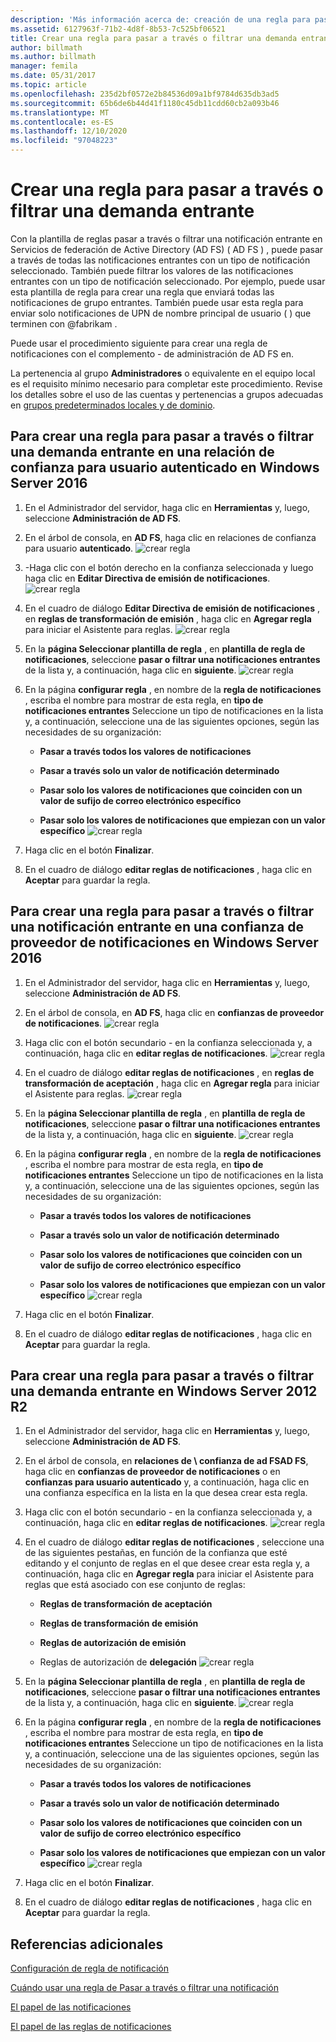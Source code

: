 ```yaml
---
description: 'Más información acerca de: creación de una regla para pasar a través o filtrar una demanda entrante'
ms.assetid: 6127963f-71b2-4d8f-8b53-7c525bf06521
title: Crear una regla para pasar a través o filtrar una demanda entrante
author: billmath
ms.author: billmath
manager: femila
ms.date: 05/31/2017
ms.topic: article
ms.openlocfilehash: 235d2bf0572e2b84536d09a1bf9784d635db3ad5
ms.sourcegitcommit: 65b6de6b44d41f1180c45db11cdd60cb2a093b46
ms.translationtype: MT
ms.contentlocale: es-ES
ms.lasthandoff: 12/10/2020
ms.locfileid: "97048223"
---
```

# <a name="create-a-rule-to-pass-through-or-filter-an-incoming-claim"></a>Crear una regla para pasar a través o filtrar una demanda entrante

Con la plantilla de reglas pasar a través o filtrar una notificación entrante en Servicios de federación de Active Directory (AD FS) \( AD FS \) , puede pasar a través de todas las notificaciones entrantes con un tipo de notificación seleccionado. También puede filtrar los valores de las notificaciones entrantes con un tipo de notificación seleccionado. Por ejemplo, puede usar esta plantilla de regla para crear una regla que enviará todas las notificaciones de grupo entrantes. También puede usar esta regla para enviar solo notificaciones de UPN de nombre principal de usuario \( \) que terminen con @fabrikam .

Puede usar el procedimiento siguiente para crear una regla de notificaciones con el complemento \- de administración de AD FS en.

La pertenencia al grupo **Administradores** o equivalente en el equipo local es el requisito mínimo necesario para completar este procedimiento.  Revise los detalles sobre el uso de las cuentas y pertenencias a grupos adecuadas en [grupos predeterminados locales y de dominio](https://go.microsoft.com/fwlink/?LinkId=83477).

## <a name="to-create-a-rule-to-pass-through-or-filter-an-incoming-claim-on-a-relying-party-trust-in-windows-server-2016"></a>Para crear una regla para pasar a través o filtrar una demanda entrante en una relación de confianza para usuario autenticado en Windows Server 2016

1.  En el Administrador del servidor, haga clic en **Herramientas** y, luego, seleccione **Administración de AD FS**.

2.  En el árbol de consola, en **AD FS**, haga clic en relaciones de confianza para usuario **autenticado**.
![crear regla](media/Create-a-Rule-to-Pass-Through-or-Filter-an-Incoming-Claim/claimrule9.PNG)

3.  \-Haga clic con el botón derecho en la confianza seleccionada y luego haga clic en **Editar Directiva de emisión de notificaciones**.
![crear regla](media/Create-a-Rule-to-Pass-Through-or-Filter-an-Incoming-Claim/claimrule10.PNG)

4.  En el cuadro de diálogo **Editar Directiva de emisión de notificaciones** , en **reglas de transformación de emisión** , haga clic en **Agregar regla** para iniciar el Asistente para reglas.
![crear regla](media/Create-a-Rule-to-Pass-Through-or-Filter-an-Incoming-Claim/claimrule11.PNG)

5.  En la **página Seleccionar plantilla de regla** , en **plantilla de regla de notificaciones**, seleccione **pasar o filtrar una notificaciones entrantes** de la lista y, a continuación, haga clic en **siguiente**.
![crear regla](media/Create-a-Rule-to-Pass-Through-or-Filter-an-Incoming-Claim/claimrule4.PNG)

6.  En la página **configurar regla** , en nombre de la **regla de notificaciones** , escriba el nombre para mostrar de esta regla, en **tipo de notificaciones entrantes** Seleccione un tipo de notificaciones en la lista y, a continuación, seleccione una de las siguientes opciones, según las necesidades de su organización:

    -   **Pasar a través todos los valores de notificaciones**

    -   **Pasar a través solo un valor de notificación determinado**

    -   **Pasar solo los valores de notificaciones que coinciden con un valor de sufijo de correo electrónico específico**

    -   **Pasar solo los valores de notificaciones que empiezan con un valor específico** 
 ![ crear regla](media/Create-a-Rule-to-Pass-Through-or-Filter-an-Incoming-Claim/claimrule5.PNG)

7.  Haga clic en el botón **Finalizar**.

8.  En el cuadro de diálogo **editar reglas de notificaciones** , haga clic en **Aceptar** para guardar la regla.

## <a name="to-create-a-rule-to-pass-through-or-filter-an-incoming-claim-on-a-claims-provider-trust-in-windows-server-2016"></a>Para crear una regla para pasar a través o filtrar una notificación entrante en una confianza de proveedor de notificaciones en Windows Server 2016

1.  En el Administrador del servidor, haga clic en **Herramientas** y, luego, seleccione **Administración de AD FS**.

2.  En el árbol de consola, en **AD FS**, haga clic en **confianzas de proveedor de notificaciones**.
![crear regla](media/Create-a-Rule-to-Pass-Through-or-Filter-an-Incoming-Claim/claimrule1.PNG)

3.  Haga clic con el botón secundario \- en la confianza seleccionada y, a continuación, haga clic en **editar reglas de notificaciones**.
![crear regla](media/Create-a-Rule-to-Pass-Through-or-Filter-an-Incoming-Claim/claimrule2.PNG)

4.  En el cuadro de diálogo **editar reglas de notificaciones** , en **reglas de transformación de aceptación** , haga clic en **Agregar regla** para iniciar el Asistente para reglas.
![crear regla](media/Create-a-Rule-to-Pass-Through-or-Filter-an-Incoming-Claim/claimrule3.PNG)

5.  En la **página Seleccionar plantilla de regla** , en **plantilla de regla de notificaciones**, seleccione **pasar o filtrar una notificaciones entrantes** de la lista y, a continuación, haga clic en **siguiente**.
![crear regla](media/Create-a-Rule-to-Pass-Through-or-Filter-an-Incoming-Claim/claimrule4.PNG)

6.  En la página **configurar regla** , en nombre de la **regla de notificaciones** , escriba el nombre para mostrar de esta regla, en **tipo de notificaciones entrantes** Seleccione un tipo de notificaciones en la lista y, a continuación, seleccione una de las siguientes opciones, según las necesidades de su organización:

    -   **Pasar a través todos los valores de notificaciones**

    -   **Pasar a través solo un valor de notificación determinado**

    -   **Pasar solo los valores de notificaciones que coinciden con un valor de sufijo de correo electrónico específico**

    -   **Pasar solo los valores de notificaciones que empiezan con un valor específico** 
 ![ crear regla](media/Create-a-Rule-to-Pass-Through-or-Filter-an-Incoming-Claim/claimrule5.PNG)

7.  Haga clic en el botón **Finalizar**.

8.  En el cuadro de diálogo **editar reglas de notificaciones** , haga clic en **Aceptar** para guardar la regla.

## <a name="to-create-a-rule-to-pass-through-or-filter-an-incoming-claim-in-windows-server-2012-r2"></a>Para crear una regla para pasar a través o filtrar una demanda entrante en Windows Server 2012 R2

1.  En el Administrador del servidor, haga clic en **Herramientas** y, luego, seleccione **Administración de AD FS**.

2.  En el árbol de consola, en **relaciones de \\ confianza de ad FSAD FS**, haga clic en **confianzas de proveedor de notificaciones** o en **confianzas para usuario autenticado** y, a continuación, haga clic en una confianza específica en la lista en la que desea crear esta regla.

3.  Haga clic con el botón secundario \- en la confianza seleccionada y, a continuación, haga clic en **editar reglas de notificaciones**.
![crear regla](media/Create-a-Rule-to-Pass-Through-or-Filter-an-Incoming-Claim/claimrule6.PNG)

4.  En el cuadro de diálogo **editar reglas de notificaciones** , seleccione una de las siguientes pestañas, en función de la confianza que esté editando y el conjunto de reglas en el que desee crear esta regla y, a continuación, haga clic en **Agregar regla** para iniciar el Asistente para reglas que está asociado con ese conjunto de reglas:

    -   **Reglas de transformación de aceptación**

    -   **Reglas de transformación de emisión**

    -   **Reglas de autorización de emisión**

    -   Reglas de autorización de **delegación** 
 ![ crear regla](media/Create-a-Rule-to-Permit-All-Users/permitall5.PNG)

5.  En la **página Seleccionar plantilla de regla** , en **plantilla de regla de notificaciones**, seleccione **pasar o filtrar una notificaciones entrantes** de la lista y, a continuación, haga clic en **siguiente**.
![crear regla](media/Create-a-Rule-to-Pass-Through-or-Filter-an-Incoming-Claim/claimrule7.PNG)

6.  En la página **configurar regla** , en nombre de la **regla de notificaciones** , escriba el nombre para mostrar de esta regla, en **tipo de notificaciones entrantes** Seleccione un tipo de notificaciones en la lista y, a continuación, seleccione una de las siguientes opciones, según las necesidades de su organización:

    -   **Pasar a través todos los valores de notificaciones**

    -   **Pasar a través solo un valor de notificación determinado**

    -   **Pasar solo los valores de notificaciones que coinciden con un valor de sufijo de correo electrónico específico**

    -   **Pasar solo los valores de notificaciones que empiezan con un valor específico** 
 ![ crear regla](media/Create-a-Rule-to-Pass-Through-or-Filter-an-Incoming-Claim/claimrule8.PNG)

7.  Haga clic en el botón **Finalizar**.

8.  En el cuadro de diálogo **editar reglas de notificaciones** , haga clic en **Aceptar** para guardar la regla.




## <a name="additional-references"></a>Referencias adicionales
[Configuración de regla de notificación](Configure-Claim-Rules.md)

[Cuándo usar una regla de Pasar a través o filtrar una notificación](../../ad-fs/technical-reference/When-to-Use-a-Pass-Through-or-Filter-Claim-Rule.md)

[El papel de las notificaciones](../../ad-fs/technical-reference/The-Role-of-Claims.md)

[El papel de las reglas de notificaciones](../../ad-fs/technical-reference/The-Role-of-Claim-Rules.md)

